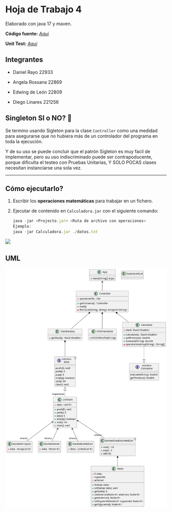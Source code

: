 # Hoja de Trabajo 4

Elaborado con java 17 y maven.

**Código fuente:**  [*Aquí*](https://github.com/DanielRasho/HT4-InfixCalculator/tree/main/App_main/src/main/java)

**Unit Test:** [*Aquí*](https://github.com/DanielRasho/HT4-InfixCalculator/tree/main/App_main/src/test/java/App_main)

## Integrantes

- Daniel Rayo 22933

- Angela Rossana 22869

- Edwing de León 22809 

- Diego Linares 221256

## Singleton SI o NO? 🤨

Se termino usando Sigleton para la clase `Controller` como una medidad para asegurarse que no hubiera más de un controlador del programa en toda la ejecución. 

Y de su uso se puede concluir que el patrón Sigleton es muy facil de implementar, pero su uso indiscriminado puede ser contrapoducente, porque dificulta el testeo con Pruebas Unitarias, Y SOLO POCAS clases necesitan instanciarse una sola vez.

---

## Cómo ejecutarlo?

1. Escribir los **operaciones matemáticas** para trabajar en un fichero.

2. Ejecutar de contenido en `Calculadora.jar` con el siguiente comando:
   
   ```javascript
   java -jar <Projecto.jar> <Ruta de archivo con operaciones>
   Ejemplo:
   java -jar Calculadora.jar ./datos.txt
   ```

![](media/howToUse.gif)

## UML

![](./classesUML.png)  
